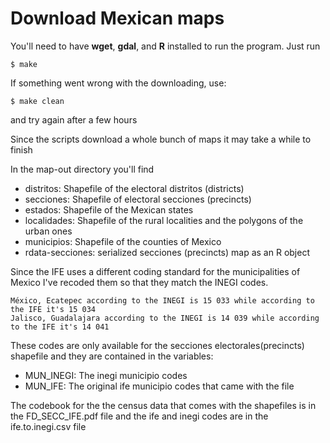 Download Mexican maps
=====================

You'll need to have __wget__, __gdal__, and __R__ installed to run the program. Just run

 ```
$ make
 ```

If something went wrong with the downloading, use:

 ```
$ make clean
 ```

and try again after a few hours

Since the scripts download a whole bunch of maps it may take a while to finish

In the map-out directory you'll find

* distritos: Shapefile of the electoral distritos (districts)
* secciones: Shapefile of electoral secciones (precincts)
* estados: Shapefile of the Mexican states
* localidades: Shapefile of the rural localities and the polygons of the urban ones
* municipios: Shapefile of the counties of Mexico
* rdata-secciones: serialized secciones (precincts) map as an R object


Since the IFE uses a different coding standard for the municipalities of Mexico I've recoded them so that they match the INEGI codes. 

 ```
México, Ecatepec according to the INEGI is 15 033 while according to the IFE it's 15 034
Jalisco, Guadalajara according to the INEGI is 14 039 while according to the IFE it's 14 041
```

These codes are only available for the secciones electorales(precincts) shapefile and they are contained in the variables:

* MUN_INEGI: The inegi municipio codes
* MUN_IFE: The original ife municipio codes that came with the file

The codebook for the the census data that comes with the shapefiles is in the FD_SECC_IFE.pdf file and the ife and inegi codes are in the ife.to.inegi.csv file
